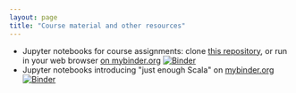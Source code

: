 ```yaml
---
layout: page
title: "Course material and other resources"
---
```



-  Jupyter notebooks for course assignments: clone [this repository](), or run in your web browser [on mybinder.org](https://mybinder.org/v2/gh/neelsmith/arch-data-analysis-ipynb/master) [![Binder](https://mybinder.org/badge_logo.svg)](https://mybinder.org/v2/gh/neelsmith/arch-data-analysis-ipynb/master)
-  Jupyter notebooks introducing "just enough Scala" on [mybinder.org](https://mybinder.org/v2/gh/neelsmith/scala-intro-ipynb/master)
[![Binder](https://mybinder.org/badge_logo.svg)](https://mybinder.org/v2/gh/neelsmith/scala-intro-ipynb/master)
